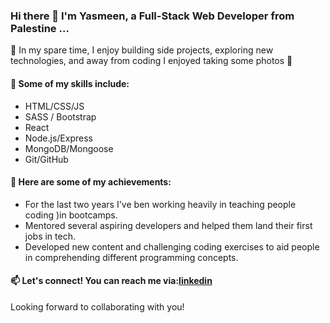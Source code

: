 ### Hi there 👋 I'm Yasmeen, a Full-Stack Web Developer from Palestine ...

🔭 In my spare time, I enjoy building side projects, exploring new technologies, and away from coding I enjoyed taking some photos 📸

#### 🌟 Some of my skills include:

-  HTML/CSS/JS
-  SASS / Bootstrap 
-  React
-  Node.js/Express
-  MongoDB/Mongoose
-  Git/GitHub

#### 🚀 Here are some of my achievements:

-  For the last two years I've ben working heavily in teaching people coding )in bootcamps.
-  Mentored several aspiring developers and helped them land their first jobs in tech.
-  Developed new content and challenging coding exercises to aid people in comprehending different programming concepts.

#### 📫 Let's connect! You can reach me via:[linkedin](https://www.linkedin.com/in/yasmeen-othman-98411b19a/)

Looking forward to collaborating with you!
